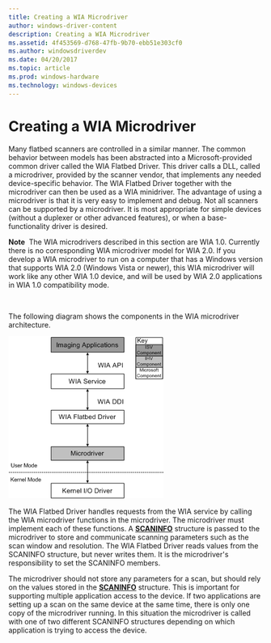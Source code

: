 ```yaml
---
title: Creating a WIA Microdriver
author: windows-driver-content
description: Creating a WIA Microdriver
ms.assetid: 4f453569-d768-47fb-9b70-ebb51e303cf0
ms.author: windowsdriverdev
ms.date: 04/20/2017
ms.topic: article
ms.prod: windows-hardware
ms.technology: windows-devices
---
```


# Creating a WIA Microdriver





Many flatbed scanners are controlled in a similar manner. The common behavior between models has been abstracted into a Microsoft-provided common driver called the WIA Flatbed Driver. This driver calls a DLL, called a microdriver, provided by the scanner vendor, that implements any needed device-specific behavior. The WIA Flatbed Driver together with the microdriver can then be used as a WIA minidriver. The advantage of using a microdriver is that it is very easy to implement and debug. Not all scanners can be supported by a microdriver. It is most appropriate for simple devices (without a duplexer or other advanced features), or when a base-functionality driver is desired.

**Note**  The WIA microdrivers described in this section are WIA 1.0. Currently there is no corresponding WIA microdriver model for WIA 2.0. If you develop a WIA microdriver to run on a computer that has a Windows version that supports WIA 2.0 (Windows Vista or newer), this WIA microdriver will work like any other WIA 1.0 device, and will be used by WIA 2.0 applications in WIA 1.0 compatibility mode.

 

The following diagram shows the components in the WIA microdriver architecture.

![diagram illustrating the components in the wia microdriver architecture](images/art-6.png)

The WIA Flatbed Driver handles requests from the WIA service by calling the WIA microdriver functions in the microdriver. The microdriver must implement each of these functions. A [**SCANINFO**](https://msdn.microsoft.com/library/windows/hardware/ff547361) structure is passed to the microdriver to store and communicate scanning parameters such as the scan window and resolution. The WIA Flatbed Driver reads values from the SCANINFO structure, but never writes them. It is the microdriver's responsibility to set the SCANINFO members.

The microdriver should not store any parameters for a scan, but should rely on the values stored in the [**SCANINFO**](https://msdn.microsoft.com/library/windows/hardware/ff547361) structure. This is important for supporting multiple application access to the device. If two applications are setting up a scan on the same device at the same time, there is only one copy of the microdriver running. In this situation the microdriver is called with one of two different SCANINFO structures depending on which application is trying to access the device.

 

 




